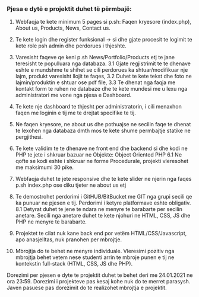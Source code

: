 ### Pjesa e dytë e projektit duhet të përmbajë:

1. Webfaqja te kete minimum 5 pages si p.sh: Faqen kryesore (index.php), About us, 
Products, News, Contact us.

2. Te kete login dhe register funksional -> si dhe gjate procesit te logimit te kete 
role psh admin dhe perdorues i thjeshte.

3. Varesisht faqeve qe keni p.sh News/Portfolio/Products etj te jane teresisht te 
populluara nga databaza.
       3.1 Gjate regjistrimit te te dhenave eshte e mundshme te shihet se cili 
       perdorues ka shtuar/modifikuar nje lajm, produkt varesisht llojit te faqes,
       3.2 Duhet te kete tekst dhe foto ne lajmin/produktin e shtuar ose pdf file,
       3.3 Te dhenat nga faqja me kontakt form te ruhen ne databaze dhe te kete 
       mundesi me u lexu nga administratori me vone nga pjesa e Dashboard.

4. Te kete nje dashboard te thjesht per administratorin, i cili menaxhon faqen me 
loginin e tij me te drejtat specifike te tij.

5. Ne faqen kryesore, ne about us dhe pothuajse ne secilin faqe te dhenat te lexohen 
nga databaza dmth mos te kete shume permbajtje statike ne pergjithesi.

6. Te kete validim te te dhenave ne front end dhe backend si dhe kodi ne PHP te jete 
i shkruar bazuar ne Objekte: Object Oriented PHP
    6.1 Ne qofte se kodi eshte i shkruar ne forme Procedurale, projekti vleresohet me 
    maksimumi 30 pike.

7. Webfaqja duhet te jete responsive dhe te kete slider ne njerin nga faqes p.sh index.php 
ose diku tjeter ne about us etj

8. Te demostrohet perdorimi i GitHUB/BitBucket me GIT nga grupi secili qe ka punuar ne 
pjesen e tij. Perdorimi i ketyre platformave eshte obligativ. 
    8.1 Detyrat duhet te jene te ndara ne menyre te barabarte per secilin anetare. Secili 
    nga anetare duhet te kete njohuri ne HTML, CSS, JS dhe PHP ne menyre te barabarte.

9. Projektet te cilat nuk kane back end por vetëm HTML/CSS/Javascript, apo anasjelltas, 
nuk pranohen per mbrojtje.

10. Mbrojtja do te behet ne menyre individuale. Vleresimi pozitiv nga mbrojtja behet vetem 
nese studenti arrin te mbroje punen e tij ne kontekstin full-stack (HTML, CSS, JS dhe PHP).

Dorezimi per pjesen e dyte te projektit duhet te behet deri me 24.01.2021 ne ora 23:59. 
Dorezimi i projekteve pas kesaj kohe nuk do te merret parasysh. Javen pasuese pas dorezimit 
do te realizohet mbrojtja e projektit.
